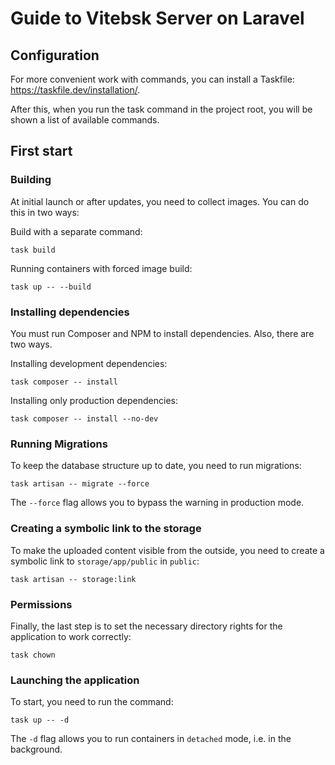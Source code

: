 # Guide to Vitebsk Server on Laravel

## Configuration

For more convenient work with commands, you can install a Taskfile: https://taskfile.dev/installation/.

After this, when you run the task command in the project root, you will be shown a list of available commands.

## First start

### Building

At initial launch or after updates, you need to collect images.
You can do this in two ways:

Build with a separate command:

```shell
task build
```

Running containers with forced image build:

```shell
task up -- --build
```

### Installing dependencies

You must run Composer and NPM to install dependencies.
Also, there are two ways.

Installing development dependencies:

```shell
task composer -- install
```

Installing only production dependencies:

```shell
task composer -- install --no-dev
```

### Running Migrations

To keep the database structure up to date, you need to run migrations:

```shell
task artisan -- migrate --force
```

The `--force` flag allows you to bypass the warning in production mode.

### Creating a symbolic link to the storage

To make the uploaded content visible from the outside, you need to create a symbolic link to `storage/app/public`
in `public`:

```shell
task artisan -- storage:link
```

### Permissions

Finally, the last step is to set the necessary directory rights for the application to work correctly:

```shell
task chown
```

### Launching the application

To start, you need to run the command:

```shell
task up -- -d
```

The `-d` flag allows you to run containers in `detached` mode, i.e. in the background.
